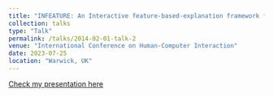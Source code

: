 ```yaml
---
title: "INFEATURE: An Interactive feature-based-explanation framework for non-technical users"
collection: talks
type: "Talk"
permalink: /talks/2014-02-01-talk-2
venue: "International Conference on Human-Computer Interaction"
date: 2023-07-25
location: "Warwick, UK"
---
```

[Check my presentation here](https://docs.google.com/presentation/d/1MBrhPpbjaOvUj7Y093kiLnmoWQruYxqn/edit?usp=sharing&ouid=114551543596731861949&rtpof=true&sd=true)

